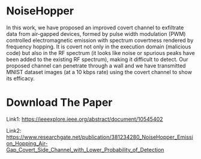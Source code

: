 # NoiseHopper

In this work, we have proposed an improved covert channel to exfiltrate data from air-gapped devices, formed by pulse width modulation (PWM) controlled electromagnetic emission with spectrum covertness rendered by frequency hopping. It is covert not only in the execution domain (malicious code) but also in the RF spectrum (it looks like noise or spurious peaks have been added to the existing RF spectrum), making it difficult to detect. Our proposed channel can penetrate through a wall and we have transmitted MNIST dataset images (at a 10 kbps rate) using the covert channel to show its efficacy.

# Download The Paper

Link1: https://ieeexplore.ieee.org/abstract/document/10545402

Link2: https://www.researchgate.net/publication/381234280_NoiseHopper_Emission_Hopping_Air-Gap_Covert_Side_Channel_with_Lower_Probability_of_Detection
